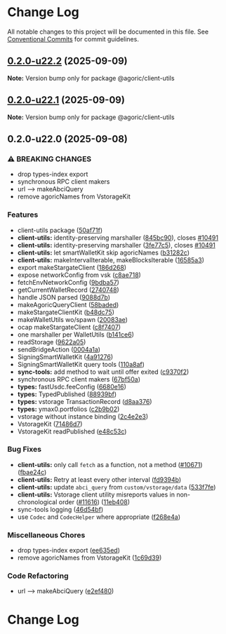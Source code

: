 # Change Log

All notable changes to this project will be documented in this file.
See [Conventional Commits](https://conventionalcommits.org) for commit guidelines.

## [0.2.0-u22.2](https://github.com/Agoric/agoric-sdk/compare/@agoric/client-utils@0.2.0-u22.1...@agoric/client-utils@0.2.0-u22.2) (2025-09-09)

**Note:** Version bump only for package @agoric/client-utils

## [0.2.0-u22.1](https://github.com/Agoric/agoric-sdk/compare/@agoric/client-utils@0.2.0-u22.0...@agoric/client-utils@0.2.0-u22.1) (2025-09-09)

**Note:** Version bump only for package @agoric/client-utils

## 0.2.0-u22.0 (2025-09-08)

### ⚠ BREAKING CHANGES

* drop types-index export
* synchronous RPC client makers
* url --> makeAbciQuery
* remove agoricNames from VstorageKit

### Features

* client-utils package ([50af71f](https://github.com/Agoric/agoric-sdk/commit/50af71f2b2c3a1eee9da62dbd87c9cda0521979b))
* **client-utils:** identity-preserving marshaller ([845bc90](https://github.com/Agoric/agoric-sdk/commit/845bc9083c45998efa5287165b756d3bacf9e0f0)), closes [#10491](https://github.com/Agoric/agoric-sdk/issues/10491)
* **client-utils:** identity-preserving marshaller ([3fe77c5](https://github.com/Agoric/agoric-sdk/commit/3fe77c5b86af4f61018680428382ae6ca84302df)), closes [#10491](https://github.com/Agoric/agoric-sdk/issues/10491)
* **client-utils:** let smartWalletKit skip agoricNames ([b31282c](https://github.com/Agoric/agoric-sdk/commit/b31282c7d90499e34ca8ab29b3fc76371330b066))
* **client-utils:** makeIntervalIterable, makeBlocksIterable ([16585a3](https://github.com/Agoric/agoric-sdk/commit/16585a30e0b4b7db62905cd1b91b648be2ccb85b))
* export makeStargateClient ([186d268](https://github.com/Agoric/agoric-sdk/commit/186d26811f25224f0b9f216e79ee3a47c0768f61))
* expose networkConfig from vsk ([c8ae718](https://github.com/Agoric/agoric-sdk/commit/c8ae71884ae2221ddbafa492ec5e0c9facde882f))
* fetchEnvNetworkConfig ([9bdba57](https://github.com/Agoric/agoric-sdk/commit/9bdba57d18672ef8d40b8a38cb54a082e1b89e50))
* getCurrentWalletRecord ([2740748](https://github.com/Agoric/agoric-sdk/commit/27407486238062c902b0f3552dad77bf5a44b22d))
* handle JSON parsed ([9088d7b](https://github.com/Agoric/agoric-sdk/commit/9088d7b95b0c207f3ebaa1ed551558837e9ad537))
* makeAgoricQueryClient ([58baded](https://github.com/Agoric/agoric-sdk/commit/58badeda2d5d562ff7dfff76dd26d3ff9c8d855b))
* makeStargateClientKit ([b48dc75](https://github.com/Agoric/agoric-sdk/commit/b48dc7558808c8f3542cfb2f8312c319ebaca432))
* makeWalletUtils wo/spawn ([20083ae](https://github.com/Agoric/agoric-sdk/commit/20083ae6cf3b479ca68aa7b81415157aceca38fe))
* ocap makeStargateClient ([c8f7407](https://github.com/Agoric/agoric-sdk/commit/c8f7407903078acaccb3a97f9ff722d92e51eee8))
* one marshaller per WalletUtils ([b141ce6](https://github.com/Agoric/agoric-sdk/commit/b141ce6e47ede661ff4e6777390665238c0e1f00))
* readStorage ([9622a05](https://github.com/Agoric/agoric-sdk/commit/9622a05214123d4ef49673e1c08637a1bbfc3364))
* sendBridgeAction ([0004a1a](https://github.com/Agoric/agoric-sdk/commit/0004a1aaec644c326ab602db4dd1f33d84f836f4))
* SigningSmartWalletKit ([4a91276](https://github.com/Agoric/agoric-sdk/commit/4a912760755273f0d8cc677cb4c51d3b17c67425))
* SigningSmartWalletKit query tools ([110a8af](https://github.com/Agoric/agoric-sdk/commit/110a8af519807666754755708374fbc2d2ff8e5c))
* **sync-tools:** add method to wait until offer exited ([c9370f2](https://github.com/Agoric/agoric-sdk/commit/c9370f219ecdc196a274cfb8bab8de64b099345a))
* synchronous RPC client makers ([67bf50a](https://github.com/Agoric/agoric-sdk/commit/67bf50a1ca63eb5ba71085ed695f3a31be2e0967))
* **types:** fastUsdc.feeConfig ([6680e16](https://github.com/Agoric/agoric-sdk/commit/6680e168991bb46742743ce841c87e0e657aa9c1))
* **types:** TypedPublished ([88939bf](https://github.com/Agoric/agoric-sdk/commit/88939bfb60e2e3480b1f8f6d4dca7f64cd668b4a))
* **types:** vstorage TransactionRecord ([d8aa376](https://github.com/Agoric/agoric-sdk/commit/d8aa3764d87e13252fe39239d3bab57b9b0f55a0))
* **types:** ymax0.portfolios ([c2b9b02](https://github.com/Agoric/agoric-sdk/commit/c2b9b02e5c048cec63036248062500cfd1130ff5))
* vstorage without instance binding ([2c4e2e3](https://github.com/Agoric/agoric-sdk/commit/2c4e2e3cbfe6a2bfad77f908abd1424081031464))
* VstorageKit ([71486d7](https://github.com/Agoric/agoric-sdk/commit/71486d714cfa8f0393fbec7731dca71d1a342a1c))
* VstorageKit readPublished ([e48c53c](https://github.com/Agoric/agoric-sdk/commit/e48c53c5db307aa5ddcb2703c3afa5f846d5beca))

### Bug Fixes

* **client-utils:** only call `fetch` as a function, not a method ([#10671](https://github.com/Agoric/agoric-sdk/issues/10671)) ([fbae24c](https://github.com/Agoric/agoric-sdk/commit/fbae24ccaff7b911a2ef72e1c47434e6dfd73d9f))
* **client-utils:** Retry at least every other interval ([fd9394b](https://github.com/Agoric/agoric-sdk/commit/fd9394b33ed9f12e229e9914d7efe3ca10980f0c))
* **client-utils:** update `abci_query` from `custom/vstorage/data` ([533f7fe](https://github.com/Agoric/agoric-sdk/commit/533f7fe1830f06f95409ab25134e52f711d06688))
* **client-utils:** Vstorage client utility misreports values in non-chronological order ([#11616](https://github.com/Agoric/agoric-sdk/issues/11616)) ([11eb408](https://github.com/Agoric/agoric-sdk/commit/11eb408c8ae129e3460620e4bcdcb53074961500))
* sync-tools logging ([46d54bf](https://github.com/Agoric/agoric-sdk/commit/46d54bf4ee3e40d63106f9a8c1fa59c4ce6a4aa4))
* use `Codec` and `CodecHelper` where appropriate ([f268e4a](https://github.com/Agoric/agoric-sdk/commit/f268e4ac6f52e8bf07f858d051d05ef8d8fac9b3))

### Miscellaneous Chores

* drop types-index export ([ee635ed](https://github.com/Agoric/agoric-sdk/commit/ee635edfe86834802276affe1c2c13d17fcc3fd8))
* remove agoricNames from VstorageKit ([1c69d39](https://github.com/Agoric/agoric-sdk/commit/1c69d39c6b5571e8501cd4be8d32e3d1bd9d3844))

### Code Refactoring

* url --> makeAbciQuery ([e2ef480](https://github.com/Agoric/agoric-sdk/commit/e2ef480f4ececbf3bbb493bd83dbead88a409da6))

# Change Log
